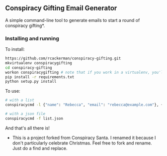 ## Conspiracy Gifting Email Generator

A simple command-line tool to generate emails to start a round of conspiracy gifting*.

### Installing and running

To install:
```bash
https://github.com/rcackerman/conspiracy-gifting.git
mkvirtualenv conspiracygifting
cd conspiracy-gifting
workon conspiracygifting # note that if you work in a virtualenv, you'll need to make sure your env variables are accessible to your virtualenv
pip install -r requirements.txt
python setup.py install
```

To use:
```bash
# with a list
conspiracycmd -l {"name": "Rebecca", "email": "rebecca@example.com"}, {"name": "Lawrence of Arabia", "email": "lawrence@thedesert.in"}

# with a json file
conspiracycmd -f list.json
```

And that's all there is!


* This is a project forked from Conspiracy Santa. I renamed it because I don't particularly celebrate Christmas. Feel free to fork and rename. Just do a find and replace.
